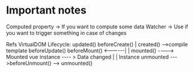 # Important notes
Computed property -> If you want to compute some data
Watcher -> Use if you want to trigger something in case of changes

Refs
VirtualDOM
Lifecycle:                                                                      updated()
beforeCreate()                                                                   |
created() -->compile template                              beforeUpdate()
beforeMount()          <------|                                            |
mounted() ----> Mounted vue instance ---- > Data changed
                                              | 
                                              |
                                    Instance unmounted --->beforeUnmount() --> unmounted()



